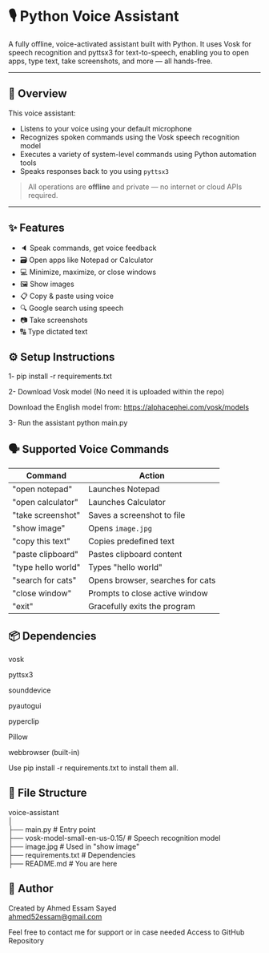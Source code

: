# 🎙️ Python Voice Assistant

A fully offline, voice-activated assistant built with Python. It uses Vosk for speech recognition and pyttsx3 for text-to-speech, enabling you to open apps, type text, take screenshots, and more — all hands-free.

---

## 🧠 Overview

This voice assistant:
- Listens to your voice using your default microphone
- Recognizes spoken commands using the Vosk speech recognition model
- Executes a variety of system-level commands using Python automation tools
- Speaks responses back to you using `pyttsx3`

> All operations are **offline** and private — no internet or cloud APIs required.

---

## ✨ Features

- 🔈 Speak commands, get voice feedback
- 🗃️ Open apps like Notepad or Calculator
- 💻 Minimize, maximize, or close windows
- 🖼️ Show images
- 📋 Copy & paste using voice
- 🔍 Google search using speech
- 📷 Take screenshots
- 🔠 Type dictated text

## ⚙️ Setup Instructions

1- pip install -r requirements.txt

2-  Download Vosk model (No need it is uploaded within the repo)

Download the English model from:
https://alphacephei.com/vosk/models

3- Run the assistant
python main.py


## 🗣️ Supported Voice Commands

| Command            | Action                           |
| ------------------ | -------------------------------- |
| "open notepad"     | Launches Notepad                 |
| "open calculator"  | Launches Calculator              |
| "take screenshot"  | Saves a screenshot to file       |
| "show image"       | Opens `image.jpg`                |
| "copy this text"   | Copies predefined text           |
| "paste clipboard"  | Pastes clipboard content         |
| "type hello world" | Types "hello world"              |
| "search for cats"  | Opens browser, searches for cats |
| "close window"     | Prompts to close active window   |
| "exit"             | Gracefully exits the program     |


## 📦 Dependencies

vosk

pyttsx3

sounddevice

pyautogui

pyperclip

Pillow

webbrowser (built-in)

Use pip install -r requirements.txt to install them all.

## 📁 File Structure

voice-assistant\
│\
├── main.py                         # Entry point   \
├── vosk-model-small-en-us-0.15/    # Speech recognition model  \
├── image.jpg                       # Used in "show image"  \
├── requirements.txt                # Dependencies  \
├── README.md                       # You are here


## 👤 Author
Created by Ahmed Essam Sayed    \
ahmed52essam@gmail.com

Feel free to contact me for support or in case needed Access to GitHub Repository